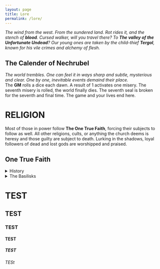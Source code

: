 ```yaml
---
layout: page
title: Lore
permalink: /lore/
---
```


*The wind from the west. From the sundered land. Rot rides it, and the stench of **blood**. Cursed walker, will you travel there? To **The valley of the Unfortunate Undead**? Our young ones are taken by the child-thief **Tergol**, known for his vile crimes and alchemy of flesh.*


## The Calender of Nechrubel
*The world trembles. One can feel it in ways sharp and subtle, mysterious and clear. One by one, inevitable events demaind their place.*<br>
The **GM** rolls a dice each dawn. A result of 1 activates one misery. The seventh misery is rolled, the world finally dies. The seventh seal is broken for the seventh and final time. The game and your lives end here.

# RELIGION

Most of those in power follow **The One True Faith**, forcing their subjects to follow as well. All other religions, cults, or anything the church deems is heresy and those guilty are subject to death. Lurking in the shadows, loyal followers of dead and lost gods are worshipped and praised.

## One True Faith

<details markdown=1><summary>History</summary>
In the year 565 **Anuk Schleger**, a monk of the Creton Order, encountered the basilisk **Verhu** and set down his whispered prophecies. These lost texts became known as the *Nameless Scriptures*. 300 years later, while working on a new cathedral, *The Two-Headed Basilisks*, an orthodox branch of the Creton Order uncovered Schleger's tomb and with it the Scriptures. Since then all events described within have come to pass. The prophecies are absolutely, factually true and have, thus, supplanted all other Scripture.
</details>

<details markdown=1><summary>The Basilisks</summary>
<ins>The Basilisks</ins> are two and two-headed. Hundreds of years ago **SHE** crawled out of Bergen Chrypt and eventually spawned **HE**. The four heads have argued ever since <br>

**SHE** [*First of the Basilisks*]
  - Lusi - Head of denial
  - Arkh - Head of Deception, claims to be the first prophet of truths now prostituted by Verhu
 
**HE** [*The piles of gold-gift riches from Verhu's faithful teeter and slide, so tall are they*]
  - Gorgh - Bitter, rank with envy
  - <ins>Verhu</ins> - Damned Truth, whisperer of the prophecy

It is Verhu who prophesized the seven miseries and the inevitable end of the world. It is his words which were transcribed and then formed into the Nechrubel Calender
</details>

 

# TEST
## TEST
### TEST
#### TEST
##### TEST
###### TESt


